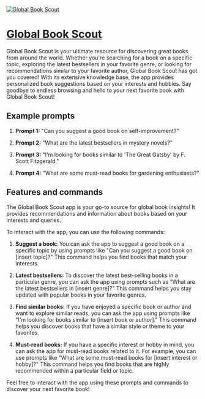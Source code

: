 [![Global Book Scout](https://files.oaiusercontent.com/file-2WGhz5iXcagtTjnoiMxxirxO?se=2123-10-18T08%3A55%3A10Z&sp=r&sv=2021-08-06&sr=b&rscc=max-age%3D31536000%2C%20immutable&rscd=attachment%3B%20filename%3D79c4d671-1624-4ae9-963d-65b04e9d57c3.png&sig=3VFQEi7zuS8H1sbEP0fuCJEDMKTW6Lp2zzeUm3E4U5E%3D)](https://chat.openai.com/g/g-EP88JL04z-global-book-scout)

# [Global Book Scout](https://chat.openai.com/g/g-EP88JL04z-global-book-scout)

Global Book Scout is your ultimate resource for discovering great books from around the world. Whether you're searching for a book on a specific topic, exploring the latest bestsellers in your favorite genre, or looking for recommendations similar to your favorite author, Global Book Scout has got you covered! With its extensive knowledge base, the app provides personalized book suggestions based on your interests and hobbies. Say goodbye to endless browsing and hello to your next favorite book with Global Book Scout!

## Example prompts

1. **Prompt 1:** "Can you suggest a good book on self-improvement?"

2. **Prompt 2:** "What are the latest bestsellers in mystery novels?"

3. **Prompt 3:** "I'm looking for books similar to 'The Great Gatsby' by F. Scott Fitzgerald."

4. **Prompt 4:** "What are some must-read books for gardening enthusiasts?"

## Features and commands

The Global Book Scout app is your go-to source for global book insights! It provides recommendations and information about books based on your interests and queries.

To interact with the app, you can use the following commands:

1. **Suggest a book:** You can ask the app to suggest a good book on a specific topic by using prompts like "Can you suggest a good book on [insert topic]?" This command helps you find books that match your interests.

2. **Latest bestsellers:** To discover the latest best-selling books in a particular genre, you can ask the app using prompts such as "What are the latest bestsellers in [insert genre]?" This command helps you stay updated with popular books in your favorite genres.

3. **Find similar books:** If you have enjoyed a specific book or author and want to explore similar reads, you can ask the app using prompts like "I'm looking for books similar to [insert book or author]." This command helps you discover books that have a similar style or theme to your favorites.

4. **Must-read books:** If you have a specific interest or hobby in mind, you can ask the app for must-read books related to it. For example, you can use prompts like "What are some must-read books for [insert interest or hobby]?" This command helps you find books that are highly recommended within a particular field or topic.

Feel free to interact with the app using these prompts and commands to discover your next favorite book!